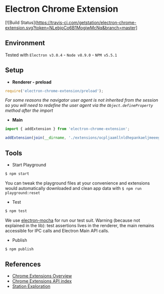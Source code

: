 # Electron Chrome Extension

[![Build Status](https://travis-ci.com/getstation/electron-chrome-extension.svg?token=NLebjoCo6B1MogiwMcNq&branch=master]

## Environment
Tested with `Electron v3.0.4` - `Node v8.9.0` - `NPM v5.5.1`

## Setup

- **Renderer - preload**

```ts
require('electron-chrome-extension/preload');
```

*For some reasons the navigator user agent is not inherited from the session so you will need
to redefine the user agent via the `Object.defineProperty` method after the import*

- **Main**

```ts
import { addExtension } from 'electron-chrome-extension';

addExtension(join(__dirname, './extensions/ocpljaamllnldhepankaeljmeeeghnid'))
```

## Tools

- Start Playground
```sh
$ npm start
```

You can tweak the playground files at your convenience and extensions would automatically downloaded and clean app data with `$ npm run playground:reset`

- Test
```sh
$ npm test
```

We use [electron-mocha](https://github.com/jprichardson/electron-mocha) for run our test suit.
Warning (because not explained in the lib): test assertions lives in the renderer,
the main remains accessible for IPC calls and Electron Main API calls.

- Publish
```sh
$ npm publish
```

## References

- [Chrome Extensions Overview](https://developer.chrome.com/extensions/overview)
- [Chrome Extensions API index](https://developer.chrome.com/extensions/api_index)
- [Station Exploration](https://www.notion.so/stationhq/Chrome-Extensions-c964f683125f4a758490b60b5d8e28be)
